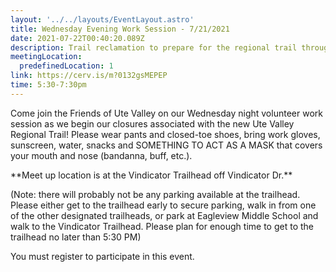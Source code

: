 ```yaml
---
layout: '../../layouts/EventLayout.astro'
title: Wednesday Evening Work Session - 7/21/2021
date: 2021-07-22T00:40:20.089Z
description: Trail reclamation to prepare for the regional trail through Ute Valley Park.
meetingLocation:
  predefinedLocation: 1
link: https://cerv.is/m?0132gsMEPEP
time: 5:30-7:30pm
---
```


Come join the Friends of Ute Valley on our Wednesday night volunteer work session as we begin our closures associated with the new Ute Valley Regional Trail! Please wear pants and closed-toe shoes, bring work gloves, sunscreen, water, snacks and SOMETHING TO ACT AS A MASK that covers your mouth and nose (bandanna, buff, etc.).

\*\*Meet up location is at the Vindicator Trailhead off Vindicator Dr.\*\*

(Note: there will probably not be any parking available at the trailhead. Please either get to the trailhead early to secure parking, walk in from one of the other designated trailheads, or park at Eagleview Middle School and walk to the Vindicator Trailhead. Please plan for enough time to get to the trailhead no later than 5:30 PM)

You must register to participate in this event.
